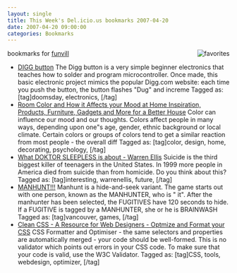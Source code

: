 ```yaml
---
layout: single
title: This Week's Del.icio.us bookmarks 2007-04-20
date: 2007-04-20 09:00:00
categories: Bookmarks
---
```

bookmarks for <a href="http://del.icio.us/funvill"> funvill</a>
<a href="http://del.icio.us/funvill"> <img src="/public/uploads/2007/03/favorites_icon.thumbnail.jpg" alt="favorites" align="right" /></a>
<ul>
	<li><a href="http://www.ladyada.net/make/digg/" title="http://www.ladyada.net/make/digg/">DIGG button</a>
The Digg button is a very simple beginner electronics that teaches how to solder and program microcontroller. Once made, this basic electronic project mimics the popular Digg.com website: each time you push the button, the button flashes "Dug" and increme Tagged as: [tag]doomsday, electronics, [/tag]</li>
	<li><a href="http://freshome.com/2007/04/17/room-color-and-how-it-affects-your-mood/" title="http://freshome.com/2007/04/17/room-color-and-how-it-affects-your-mood/">Room Color and How it Affects your Mood at Home Inspiration, Products, Furniture, Gadgets and More for a Better House</a>
Color can influence our mood and our thoughts. Colors affect people in many ways, depending upon one&quot;s age, gender, ethnic background or local climate. Certain colors or groups of colors tend to get a similar reaction from most people - the overall diff Tagged as: [tag]color, design, home, decorating, psychology, [/tag]</li>
	<li><a href="http://warren-ellis.livejournal.com/92053.html" title="http://warren-ellis.livejournal.com/92053.html">What DOKTOR SLEEPLESS is about - Warren Ellis</a>
Suicide is the third biggest killer of teenagers in the United States. In 1999 more people in America died from suicide than from homicide. Do you think about this? Tagged as: [tag]interesting, warrenellis, future, [/tag]</li>
	<li><a href="http://manhunt-vancouver.com/" title="http://manhunt-vancouver.com/">MANHUNT!!!</a>
Manhunt is a hide-and-seek variant. The game starts out with one person, known as the MANHUNTER, who is "
it". After the manhunter has been selected, the FUGITIVES have 120 seconds to hide. If a FUGITIVE is tagged by a MANHUNTER, she or he is BRAINWASH Tagged as: [tag]vancouver, games, [/tag]</li>
	<li><a href="http://www.cleancss.com/" title="http://www.cleancss.com/">Clean CSS - A Resource for Web Designers - Optmize and Format your CSS</a>
CSS Formatter and Optimiser  - the same selectors and properties are automatically merged - your code should be well-formed. This is no validator which points out errors in your CSS code. To make sure that your code is valid, use the W3C Validator. Tagged as: [tag]CSS, tools, webdesign, optimizer, [/tag]</li>
</ul>
